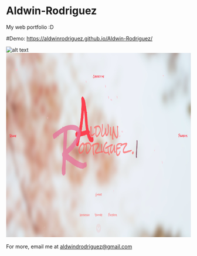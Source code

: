 # Aldwin-Rodriguez
My web portfolio :D

#Demo: https://aldwinrodriguez.github.io/Aldwin-Rodriguez/

<img src="screenshots/aldwin.gif" alt="alt text" width="960" height="243">  
<img src="screenshots/1.png" alt="alt text" width="921" height="502">  

For more, email me at aldwindrodriguez@gmail.com
